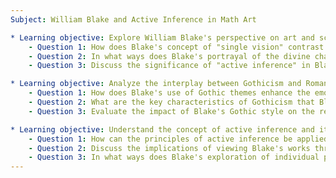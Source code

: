 ```yaml
---
Subject: William Blake and Active Inference in Math Art

* Learning objective: Explore William Blake's perspective on art and science.
    - Question 1: How does Blake's concept of "single vision" contrast with the notion of "double or triple vision" in the context of his critique on Newtonian science?
    - Question 2: In what ways does Blake's portrayal of the divine challenge the scientific rationalism of his time, particularly in his works such as the "Books of Urizen"?
    - Question 3: Discuss the significance of "active inference" in Blake's artistic process and how it relates to his understanding of perception and reality.

* Learning objective: Analyze the interplay between Gothicism and Romanticism in Blake's work.
    - Question 1: How does Blake's use of Gothic themes enhance the emotional depth of his poetry and visual art within the Romantic period?
    - Question 2: What are the key characteristics of Gothicism that Blake incorporates into his works, and how do these elements reflect the societal issues of his time?
    - Question 3: Evaluate the impact of Blake's Gothic style on the representation of themes such as innocence, experience, and despair in his major works.

* Learning objective: Understand the concept of active inference and its application in cognitive science as it relates to Blake's art.
    - Question 1: How can the principles of active inference be applied to interpret the cognitive processes underlying Blake's artistic expression?
    - Question 2: Discuss the implications of viewing Blake's works through the lens of active inference for our understanding of human perception and creativity.
    - Question 3: In what ways does Blake's exploration of individual perception challenge traditional cognitive theories, and how does this inform contemporary discussions in cognitive science?
---
```

